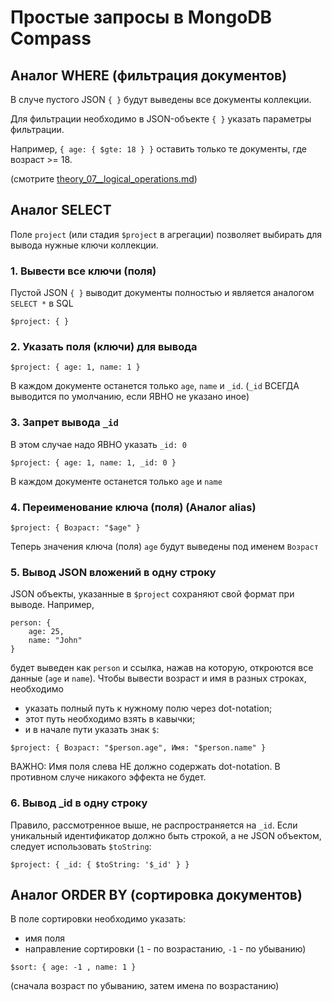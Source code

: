 # Простые запросы в MongoDB Compass

## Аналог WHERE (фильтрация документов)

В случе пустого JSON `{ }` будут выведены все документы коллекции.

Для фильтрации необходимо в JSON-объекте `{ }` указать параметры фильтрации.  

Например, `{ age: { $gte: 18 } }` оставить только те документы, где возраст >= 18.

(смотрите [theory_07__logical_operations.md](theory_07__logical_operations.md))

##  Аналог SELECT

Поле `project` (или стадия `$project` в агрегации) позволяет выбирать для вывода нужные ключи коллекции.



### 1. Вывести все ключи (поля)

Пустой JSON `{ }` выводит документы полностью и является аналогом `SELECT *` в SQL
```
$project: { }
```

### 2. Указать поля (ключи) для вывода
```
$project: { age: 1, name: 1 }
```
В каждом документе останется только `age`, `name` и  `_id`.
(`_id` ВСЕГДА выводится по умолчанию, если ЯВНО не указано иное)
 

### 3. Запрет вывода `_id`

В этом случае надо ЯВНО указать `_id: 0`
```
$project: { age: 1, name: 1, _id: 0 }
```
В каждом документе останется только `age` и `name`

### 4. Переименование ключа (поля) (Аналог alias)
```
$project: { Возраст: "$age" }
```
Теперь значения ключа (поля) `age` будут выведены под именем `Возраст`

### 5. Вывод JSON вложений в одну строку

JSON объекты, указанные в `$project` сохраняют свой формат при выводе.
Например, 
```
person: {
    age: 25,
    name: "John"
}
```
будет выведен как `person` и ссылка, нажав на которую, откроются все данные (`age` и `name`).
Чтобы вывести возраст и имя в разных строках, необходимо 
 - указать полный путь к нужному полю через dot-notation;
 - этот путь необходимо взять в кавычки;
 - и в начале пути указать знак `$`:

```
$project: { Возраст: "$person.age", Имя: "$person.name" }
```
ВАЖНО:
Имя поля слева НЕ должно содержать dot-notation.
В противном случе никакого эффекта не будет.

### 6. Вывод _id в одну строку

Правило, рассмотренное выше, не распространяется на `_id`.
Если уникальный идентификатор должно быть строкой, а не JSON объектом,  
следует использовать `$toString`:
```
$project: { _id: { $toString: '$_id' } } 
```


##  Аналог ORDER BY (сортировка документов)

В поле сортировки необходимо указать:
 - имя поля
 - направление сортировки (`1` - по возрастанию, `-1` - по убыванию)
```
$sort: { age: -1 , name: 1 }
```
(сначала возраст по убыванию, затем имена по возрастанию)